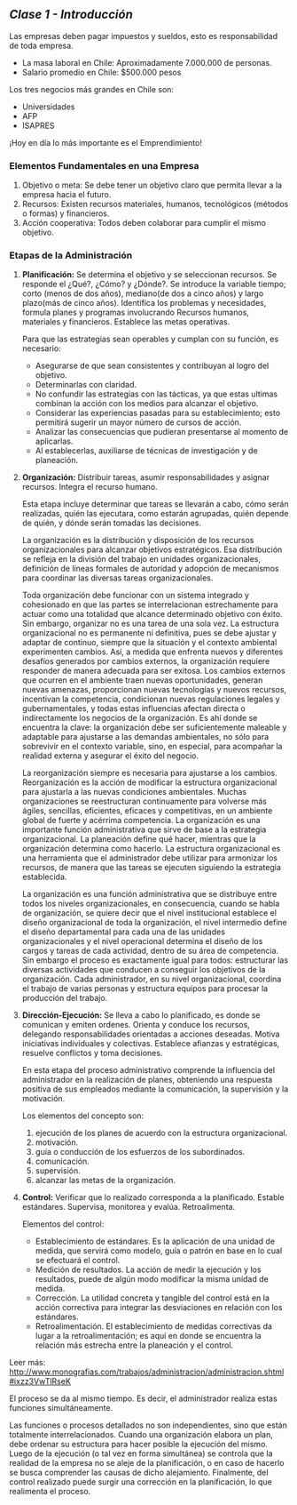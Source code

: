## _Clase 1 - Introducción_

Las empresas deben pagar impuestos y sueldos, esto es responsabilidad de toda 
empresa.

 * La masa laboral en Chile: Aproximadamente 7.000.000 de personas.
 * Salario promedio en Chile: $500.000 pesos

Los tres negocios más grandes en Chile son:

 * Universidades
 * AFP
 * ISAPRES

¡Hoy en día lo más importante es el Emprendimiento! 

### Elementos Fundamentales en una Empresa

 1. Objetivo o meta: Se debe tener un objetivo claro que permita llevar a la 
    empresa hacia el futuro.
 2. Recursos: Existen recursos materiales, humanos, tecnológicos (métodos o 
    formas) y financieros.
 3. Acción cooperativa: Todos deben colaborar para cumplir el mismo objetivo.

### Etapas de la Administración

 1. **Planificación:** Se determina el objetivo y se seleccionan recursos. Se 
    responde el ¿Qué?, ¿Cómo? y ¿Dónde?. Se introduce la variable tiempo; corto
    (menos de dos años), mediano(de dos a cinco años) y largo plazo(más de 
    cinco años). Identifica los problemas y necesidades, formula planes y 
    programas involucrando Recursos humanos, materiales y financieros. 
    Establece las metas operativas.
    
    Para que las estrategias sean operables y cumplan con su función, es necesario:
    - Asegurarse de que sean consistentes y contribuyan al logro del objetivo.
    - Determinarlas con claridad.
    - No confundir las estrategias con las tácticas, ya que estas ultimas combinan la acción con los medios para 
      alcanzar el objetivo.
    - Considerar las experiencias pasadas para su establecimiento; esto permitirá sugerir un mayor número de cursos de
      acción.
    - Analizar las consecuencias que pudieran presentarse al momento de aplicarlas.
    - Al establecerlas, auxiliarse de técnicas de investigación y de planeación.
 2. **Organización:** Distribuir tareas, asumir responsabilidades y asignar 
    recursos. Integra el recurso humano.

    Esta etapa incluye determinar que tareas se llevarán a cabo, cómo serán realizadas, quién las ejecutara, como 
    estarán agrupadas, quién depende de quién, y dónde serán tomadas las decisiones.
    
    La organización es la distribución y disposición de los recursos organizacionales para alcanzar objetivos 
    estratégicos. Esa distribución se refleja en la división del trabajo en unidades organizacionales, definición de 
    líneas formales de autoridad y adopción de mecanismos para coordinar las diversas tareas organizacionales.
    
    Toda organización debe funcionar con un sistema integrado y cohesionado en que las partes se interrelacionan 
    estrechamente para actuar como una totalidad que alcance determinado objetivo con éxito. Sin embargo, organizar no
    es una tarea de una sola vez. La estructura organizacional no es permanente ni definitiva, pues se debe ajustar y 
    adaptar de continuo, siempre que la situación y el contexto ambiental experimenten cambios. Así, a medida que 
    enfrenta nuevos y diferentes desafíos generados por cambios externos, la organización requiere responder de manera
    adecuada para ser exitosa. Los cambios externos que ocurren en el ambiente traen nuevas oportunidades, generan 
    nuevas amenazas, proporcionan nuevas tecnologías y nuevos recursos, incentivan la competencia, condicionan nuevas 
    regulaciones legales y gubernamentales, y todas estas influencias afectan directa o indirectamente los negocios de
    la organización. Es ahí donde se encuentra la clave: la organización debe ser suficientemente maleable y adaptable
    para ajustarse a las demandas ambientales, no sólo para sobrevivir en el contexto variable, sino, en especial, 
    para acompañar la realidad externa y asegurar el éxito del negocio.
    
    La reorganización siempre es necesaria para ajustarse a los cambios. Reorganización es la acción de modificar la 
    estructura organizacional para ajustarla a las nuevas condiciones ambientales. Muchas organizaciones se 
    reestructuran continuamente para volverse más ágiles, sencillas, eficientes, eficaces y competitivas, en un 
    ambiente global de fuerte y acérrima competencia.
    La organización es una importante función administrativa que sirve de base a la estrategia organizacional. La 
    planeación define qué hacer, mientras que la organización determina como hacerlo. La estructura organizacional es 
    una herramienta que el administrador debe utilizar para armonizar los recursos, de manera que las tareas se 
    ejecuten siguiendo la estrategia establecida.
    
    La organización es una función administrativa que se distribuye entre todos los niveles organizacionales, en 
    consecuencia, cuando se habla de organización, se quiere decir que el nivel institucional establece el diseño 
    organizacional de toda la organización, el nivel intermedio define el diseño departamental para cada una de las 
    unidades organizacionales y el nivel operacional determina el diseño de los cargos y tareas de cada actividad, 
    dentro de su área de competencia. Sin embargo el proceso es exactamente igual para todos: estructurar las diversas
    actividades que conducen a conseguir los objetivos de la organización. Cada administrador, en su nivel 
    organizacional, coordina el trabajo de varias personas y estructura equipos para procesar la producción del 
    trabajo.
 3. **Dirección-Ejecución:** Se lleva a cabo lo planificado, es donde se 
    comunican y emiten ordenes. Orienta y conduce los recursos, delegando 
    responsabilidades orientadas a acciones deseadas. Motiva iniciativas 
    individuales y colectivas. Establece afianzas y estratégicas, resuelve 
    conflictos y toma decisiones.

    En esta etapa del proceso administrativo comprende la influencia del administrador en la realización de planes, 
    obteniendo una respuesta positiva de sus empleados mediante la comunicación, la supervisión y la motivación.
    
    Los elementos del concepto son:
    1. ejecución de los planes de acuerdo con la estructura organizacional.
    2. motivación.
    3. guía o conducción de los esfuerzos de los subordinados.
    4. comunicación.
    5. supervisión.
    6. alcanzar las metas de la organización.

 4. **Control:** Verificar que lo realizado corresponda a la planificado. Estable estándares. Supervisa, monitorea y 
    evalúa. Retroalimenta.
    
    Elementos del control:

    - Establecimiento de estándares. Es la aplicación de una unidad de medida, que servirá como modelo, guía o patrón 
      en base en lo cual se efectuará el control.
    - Medición de resultados. La acción de medir la ejecución y los resultados, puede de algún modo modificar la misma
      unidad de medida.
    - Corrección. La utilidad concreta y tangible del control está en la acción correctiva para integrar las
      desviaciones en relación con los estándares.
    - Retroalimentación. El establecimiento de medidas correctivas da lugar a la retroalimentación; es aquí en donde 
      se encuentra la relación más estrecha entre la planeación y el control.


Leer más: http://www.monografias.com/trabajos/administracion/administracion.shtml#ixzz3VwTlRseK
 

El proceso se da al mismo tiempo. Es decir, el administrador realiza estas funciones simultáneamente.

Las funciones o procesos detallados no son independientes, sino que están totalmente interrelacionados. Cuando una organización elabora un plan, debe ordenar su estructura para hacer posible la ejecución del mismo. Luego de la ejecución (o tal vez en forma simultánea) se controla que la realidad de la empresa no se aleje de la planificación, o en caso de hacerlo se busca comprender las causas de dicho alejamiento. Finalmente, del control realizado puede surgir una corrección en la planificación, lo que realimenta el proceso.
